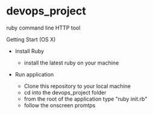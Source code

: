 # devops_project
ruby command line HTTP tool 

Getting Start (OS X)

 - Install Ruby
 
    - install the latest ruby on your machine

 - Run application
    - Clone this repository to your local machine
    - cd into the devops_project folder
    - from the root of the application type "ruby init.rb"
    - follow the onscreen promtps
